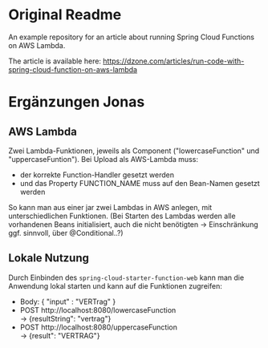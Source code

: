 # Original Readme
An example repository for an article about running Spring Cloud Functions on AWS Lambda.

The article is available here: https://dzone.com/articles/run-code-with-spring-cloud-function-on-aws-lambda

# Ergänzungen Jonas

## AWS Lambda
Zwei Lambda-Funktionen, jeweils als Component ("lowercaseFunction" und "uppercaseFuntion"). Bei Upload als AWS-Lambda muss:
- der korrekte Function-Handler gesetzt werden
- und das Property FUNCTION_NAME muss auf den Bean-Namen gesetzt werden

So kann man aus einer jar zwei Lambdas in AWS anlegen, mit unterschiedlichen Funktionen. 
(Bei Starten des Lambdas werden alle vorhandenen Beans initialisiert, auch die nicht benötigten -> Einschränkung ggf. sinnvoll, über @Conditional..?)

## Lokale Nutzung

Durch Einbinden des `spring-cloud-starter-function-web` kann man die Anwendung lokal starten und kann auf die Funktionen zugreifen:
- Body: {  "input" : "VERTrag" }
- POST http://localhost:8080/lowercaseFunction<br>
-> {resultString": "vertrag"}
- POST http://localhost:8080/uppercaseFunction<br>
-> {result": "VERTRAG"}
